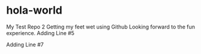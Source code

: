 # hola-world
My Test Repo 2
Getting my feet wet using Github
Looking forward to the fun experience.
Adding Line #5

Adding Line #7
